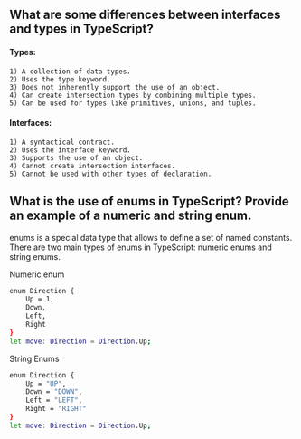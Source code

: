 ## What are some differences between interfaces and types in TypeScript?

#### Types: 

    1) A collection of data types.
    2) Uses the type keyword.
    3) Does not inherently support the use of an object.
    4) Can create intersection types by combining multiple types.
    5) Can be used for types like primitives, unions, and tuples.	 

#### Interfaces:

    1) A syntactical contract.
    2) Uses the interface keyword.
    3) Supports the use of an object.
    4) Cannot create intersection interfaces.
    5) Cannot be used with other types of declaration.




## What is the use of enums in TypeScript? Provide an example of a numeric and string enum.

enums is a special data type that allows to define a set of named constants. There are two main types of enums in TypeScript: numeric enums and string enums.

Numeric enum

```bash
enum Direction {
    Up = 1,
    Down,
    Left,
    Right
}
let move: Direction = Direction.Up;


```

String Enums

```bash
enum Direction {
    Up = "UP",
    Down = "DOWN",
    Left = "LEFT",
    Right = "RIGHT"
}
let move: Direction = Direction.Up;

```

